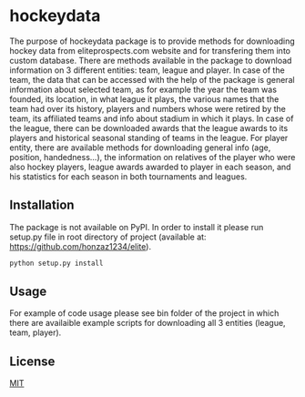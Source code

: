 # hockeydata

The purpose of hockeydata package is to provide methods for downloading hockey data 
from eliteprospects.com website and for transfering them into custom database. There are 
methods available in the package to download information on 3 different entities: team, 
league and player. 
In case of the team, the data that can be accessed with the help of the package is 
general information about selected team, as for example the year the team was founded, 
its location, in what league it plays, the various  names that the team had over its history, 
players and numbers whose were retired by the team, its affiliated teams and info about stadium 
in which it plays. 
In case of the league, there can be downloaded awards that the league awards to its players and 
historical seasonal standing of teams in the league.
For player entity, there are available methods for downloading general info (age, position, handedness...), 
the information on relatives of the player who were also hockey players, league awards awarded to player 
in each season, and his statistics for each season in both tournaments and leagues.

## Installation

The package is not available on PyPI. In order to install it please run setup.py file in root directory 
of project (available at: https://github.com/honzaz1234/elite).

```bash
python setup.py install
```

## Usage

For example of code usage please see bin folder of the project in which there are availaible example
scripts for downloading all 3 entities (league, team, player).

## License

[MIT](https://choosealicense.com/licenses/mit/)
